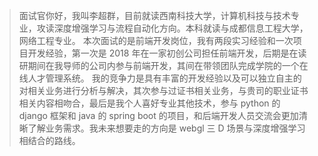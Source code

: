 > 面试官你好，我叫李超群，目前就读西南科技大学，计算机科技与技术专业，攻读深度增强学习与流程自动化方向。本科就读与成都信息工程大学，网络工程专业。
> 本次面试的是前端开发岗位，我有两段实习经验和一次项目开发经验，第一次是 2018 年在一家初创公司担任前端开发，后期是在读研期间在我导师的公司内参与前端开发，其间在带领团队完成学院的一个在线人才管理系统。
> 我的竞争力是具有丰富的开发经验以及可以独立自主的对相关业务进行分析与解决，其次参与过证书相关业务，与贵司的职业证书相关内容相吻合，最后是我个人喜好专业其他技术，参与 python 的 django 框架和 java 的 spring boot 的项目，和后端开发人员交流会更加清晰了解业务需求。我未来想要走的方向是 webgl 三 D 场景与深度增强学习相结合的路线。
